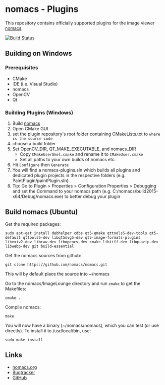 # nomacs - Plugins

This repository contains officially supported plugins for the image viewer [nomacs](https://github.com/nomacs/nomacs).

[![Build Status](https://travis-ci.org/nomacs/nomacs-plugins.svg?branch=master)](https://travis-ci.org/nomacs/nomacs-plugins)

## Building on Windows

### Prerequisites

- CMake
- IDE (i.e. Visual Studio)
- nomacs
- OpenCV
- Qt

### Building Plugins (Windows)

1. Build [nomacs](https://github.com/nomacs/nomacs)
2. Open CMake GUI
3. set the plugin repository's root folder containing CMakeLists.txt to `where is the source code`
4. choose a build folder
5. Set OpenCV_DIR, QT_MAKE_EXECUTABLE, and nomacs_DIR
    - Copy `CMakeUserSkel.cmake` and rename it to `CMakeUser.cmake`
    - Set all paths to your own builds of nomacs etc.
6. Hit `Configure` then `Generate`
7. You will find a nomacs-plugins.sln which builds all plugins and dedicated plugin projects in the respective folders (e.g. PaintPlugin/paintPlugin.sln)
8. Tip: Go to Plugin > Properties > Configuration Properties > Debugging and set the Command to your nomacs path (e.g. C:/nomacs/build2015-x64/Debug/nomacs.exe) to better debug your plugin

## Build nomacs (Ubuntu)

Get the required packages:

``` console
sudo apt-get install debhelper cdbs qt5-qmake qttools5-dev-tools qt5-default qttools5-dev libqt5svg5-dev qt5-image-formats-plugins libexiv2-dev libraw-dev libopencv-dev cmake libtiff-dev libquazip-dev libwebp-dev git build-essential
```

Get the nomacs sources from github:

``` console
git clone https://github.com/nomacs/nomacs.git
```

This will by default place the source into ~/nomacs

Go to the nomacs/ImageLounge directory and run `cmake` to get the Makefiles:

``` console
cmake .
```

Compile nomacs:

``` console
make
```

You will now have a binary (~/nomacs/nomacs), which you can test (or use directly). To install it to /usr/local/bin, use:

``` console
sudo make install
```

## Links

- [nomacs.org](http://nomacs.org)
- [Bugtracker](https://github.com/nomacs/nomacs-plugins/issues)
- [GitHub](https://github.com/nomacs)

